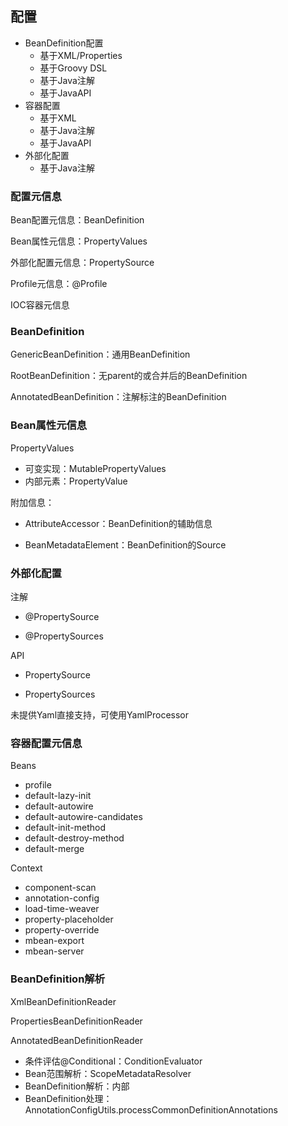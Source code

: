 ## 配置

* BeanDefinition配置
    * 基于XML/Properties
    * 基于Groovy DSL
    * 基于Java注解
    * 基于JavaAPI
* 容器配置
    * 基于XML
    * 基于Java注解
    * 基于JavaAPI
* 外部化配置
    * 基于Java注解

### 配置元信息

Bean配置元信息：BeanDefinition

Bean属性元信息：PropertyValues

外部化配置元信息：PropertySource

Profile元信息：@Profile

IOC容器元信息

### BeanDefinition

GenericBeanDefinition：通用BeanDefinition

RootBeanDefinition：无parent的或合并后的BeanDefinition

AnnotatedBeanDefinition：注解标注的BeanDefinition

### Bean属性元信息

PropertyValues

* 可变实现：MutablePropertyValues
* 内部元素：PropertyValue

附加信息：

* AttributeAccessor：BeanDefinition的辅助信息

* BeanMetadataElement：BeanDefinition的Source

### 外部化配置

注解

* @PropertySource

* @PropertySources

API

* PropertySource

* PropertySources

未提供Yaml直接支持，可使用YamlProcessor

### 容器配置元信息

Beans

* profile  
* default-lazy-init  
* default-autowire  
* default-autowire-candidates  
* default-init-method  
* default-destroy-method  
* default-merge

Context

* component-scan
* annotation-config
* load-time-weaver
* property-placeholder
* property-override
* mbean-export
* mbean-server

### BeanDefinition解析

XmlBeanDefinitionReader

PropertiesBeanDefinitionReader

AnnotatedBeanDefinitionReader

* 条件评估@Conditional：ConditionEvaluator
* Bean范围解析：ScopeMetadataResolver
* BeanDefinition解析：内部
* BeanDefinition处理：AnnotationConfigUtils.processCommonDefinitionAnnotations

